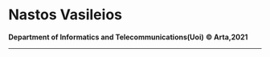 # Nastos Vasileios

**Department of Informatics and Telecommunications(Uoi)**
**:copyright: Arta,2021**

---
